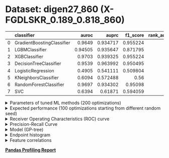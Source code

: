 # Dataset: digen27_860 (X-FGDLSKR_0.189_0.818_860)

|    | classifier                 |   auroc |    auprc |   f1_score |   rank_auroc |   rank_auprc |   rank_f1 |
|---:|:---------------------------|--------:|---------:|-----------:|-------------:|-------------:|----------:|
|  0 | GradientBoostingClassifier | 0.9649  | 0.934717 |   0.955224 |            3 |            4 |         1 |
|  1 | LGBMClassifier             | 0.94505 | 0.935647 |   0.871795 |            5 |            3 |         5 |
|  2 | XGBClassifier              | 0.9703  | 0.939325 |   0.955224 |            1 |            2 |         1 |
|  3 | DecisionTreeClassifier     | 0.9539  | 0.963992 |   0.950495 |            4 |            1 |         4 |
|  4 | LogisticRegression         | 0.4905  | 0.541111 |   0.509804 |            8 |            8 |         8 |
|  5 | KNeighborsClassifier       | 0.6094  | 0.572488 |   0.56     |            7 |            7 |         7 |
|  6 | RandomForestClassifier     | 0.9697  | 0.934302 |   0.95098  |            1 |            5 |         3 |
|  7 | SVC                        | 0.6394  | 0.61871  |   0.594059 |            6 |            6 |         6 |


<details>
<summary>Parameters of tuned ML methods (200 optimizations)</summary>


```
GradientBoostingClassifier(learning_rate=0.06051243858812161,
                           loss='exponential', max_depth=9, min_samples_leaf=5,
                           n_iter_no_change=4, random_state=860, tol=1e-07,
                           validation_fraction=0.01)
LGBMClassifier(boosting_type='dart', deterministic=True, force_row_wise=True,
               max_depth=7, metric='binary_logloss', n_estimators=18, n_jobs=1,
               num_leaves=177, objective='binary', random_state=860)
XGBClassifier(alpha=0.000812481310473552, base_score=0.5, booster='dart',
              colsample_bylevel=1, colsample_bynode=1, colsample_bytree=1,
              eta=0.08571441579429503, eval_metric='logloss', gamma=0.1,
              gpu_id=-1, importance_type='gain', interaction_constraints='',
              learning_rate=0.0857144147, max_delta_step=0, max_depth=9,
              min_child_weight=1, missing=nan, monotone_constraints='()',
              n_estimators=73, n_jobs=1, nthread=1, num_parallel_tree=1,
              random_state=860, reg_alpha=0.000812481332,
              reg_lambda=0.0017495902159980637, scale_pos_weight=1, subsample=1,
              tree_method='exact', use_label_encoder=False,
              validate_parameters=1, ...)
DecisionTreeClassifier(criterion='entropy', max_depth=9, min_samples_leaf=2,
                       min_samples_split=11, random_state=860)
LogisticRegression(C=0.012459719411265583, random_state=860, solver='saga')
KNeighborsClassifier(n_neighbors=38, p=1, weights='distance')
RandomForestClassifier(criterion='entropy', max_depth=8, max_features=None,
                       min_samples_split=5, n_estimators=97, random_state=860)
SVC(C=16.289481170105468, class_weight='balanced', coef0=8.3, probability=True,
    random_state=860, tol=5.315233699494783e-05)
```

</details>

<details>
<summary>Expected performance (100 optimizations starting from different random seed)</summary>
<img src='digen27_860-box.svg' width=40% />
</details>

<details>
<summary>Receiver Operating Characteristics (ROC) curve</summary>
<img src='digen27_860-roc.svg' width=40% />
</details>

<details>
<summary>Precision-Recall Curve</summary>
<img src='digen27_860-prc.svg' width=40% />
</details>

<details>
<summary>Model (GP-tree)</summary>
<img src='digen27_860-model.svg' height=10% />
</details>

<details>
<summary>Endpoint histogram</summary>
<img src='digen27_860-endpoint.svg' width=40% />
</details>

<details>
<summary>Feature correlations</summary>
<img src='digen27_860-corr.svg' width=40% />
</details>

[**Pandas Profiling Report**](https://epistasislab.github.io/digen/profile/digen27_860.html)